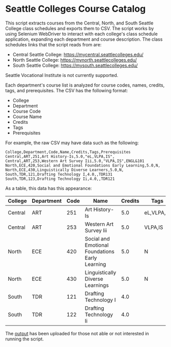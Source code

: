 # Seattle Colleges Course Catalog

This script extracts courses from the Central, North, and South Seattle College class schedules and exports them to CSV. The script works by using Selenium WebDriver to interact with each college's class schedule application, expanding each department and course description. The class schedules links that the script reads from are:

* Central Seattle College: https://mycentral.seattlecolleges.edu/
* North Seattle College: https://mynorth.seattlecolleges.edu/
* South Seattle College: https://mysouth.seattlecolleges.edu/

Seattle Vocational Institute is not currently supported.

Each department's course list is analyzed for course codes, names, credits, tags, and prerequisites. The CSV has the following format:

* College
* Department
* Course Code
* Course Name
* Credits
* Tags
* Prerequisites

For example, the raw CSV may have data such as the following:

```
College,Department,Code,Name,Credits,Tags,Prerequisites
Central,ART,251,Art History-Is,5.0,"eL,VLPA,IS",
Central,ART,253,Western Art Survey Iii,5.0,"VLPA,IS",ENGL&101
North,ECE,420,Social and Emotional Foundations Early Learning,5.0,N,
North,ECE,430,Linguistically Diverse Learners,5.0,N,
South,TDR,121,Drafting Technology I,4.0,,TDR131
South,TDR,123,Drafting Technology Ii,4.0,,TDR121
```

As a table, this data has this appearance:

| College | Department | Code | Name | Credits | Tags | Prerequisites |
| ------- | ---------- | ---- | ---- | ------- | ---- | ------------- |
| Central | ART | 251 | Art History-Is | 5.0 | eL,VLPA,IS | |
| Central | ART | 253 | Western Art Survey Iii | 5.0 | VLPA,IS | ENGL&101 |
| North | ECE | 420 | Social and Emotional Foundations Early Learning | 5.0 | N | |
| North | ECE | 430 | Linguistically Diverse Learnings | 5.0 | N | |
| South | TDR | 121 | Drafting Technology I | 4.0 | | TDR131 |
| South | TDR | 122 | Drafting Technology Ii | 4.0 | | TDR121 |

The [output](sccourses.csv) has been uploaded for those not able or not interested in running the script.
